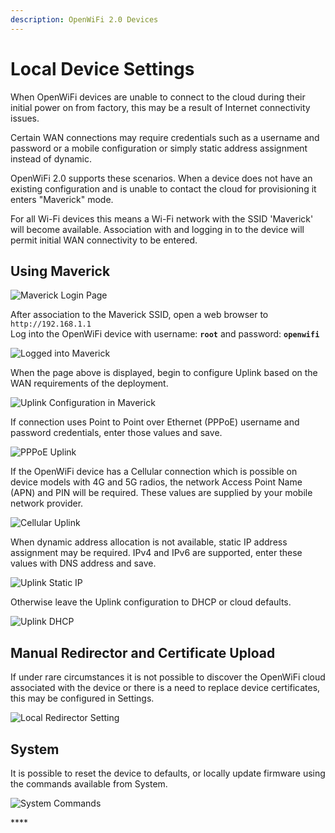 ```yaml
---
description: OpenWiFi 2.0 Devices
---
```


# Local Device Settings

When OpenWiFi devices are unable to connect to the cloud during their initial power on from factory, this may be a result of Internet connectivity issues.

Certain WAN connections may require credentials such as a username and password or a mobile configuration or simply static address assignment instead of dynamic.

OpenWiFi 2.0 supports these scenarios. When a device does not have an existing configuration and is unable to contact the cloud for provisioning it enters "Maverick" mode.

For all Wi-Fi devices this means a Wi-Fi network with the SSID 'Maverick' will become available. Association with and logging in to the device will permit initial WAN connectivity to be entered.

## Using Maverick

![Maverick Login Page](<../../.gitbook/assets/Screen Shot 2021-07-29 at 5.04.23 PM (1).png>)

After association to the Maverick SSID, open a web browser to `http://192.168.1.1`\
Log into the OpenWiFi device with username: **`root`** and password: **`openwifi`**

![Logged into Maverick](<../../.gitbook/assets/Screen Shot 2021-07-29 at 5.06.35 PM (1).png>)

When the page above is displayed, begin to configure Uplink based on the WAN requirements of the deployment.

![Uplink Configuration in Maverick](<../../.gitbook/assets/Screen Shot 2021-07-29 at 5.07.50 PM.png>)

If connection uses Point to Point over Ethernet (PPPoE) username and password credentials, enter those values and save.

![PPPoE Uplink](<../../.gitbook/assets/Screen Shot 2021-07-29 at 5.09.14 PM (1).png>)

If the OpenWiFi device has a Cellular connection which is possible on device models with 4G and 5G radios, the network Access Point Name (APN) and PIN will be required. These values are supplied by your mobile network provider.

![Cellular Uplink](<../../.gitbook/assets/Screen Shot 2021-07-29 at 5.11.05 PM.png>)

When dynamic address allocation is not available, static IP address assignment may be required. IPv4 and IPv6 are supported, enter these values with DNS address and save.

![Uplink Static IP](<../../.gitbook/assets/Screen Shot 2021-07-29 at 5.12.39 PM (1).png>)

Otherwise leave the Uplink configuration to DHCP or cloud defaults.

![Uplink DHCP](<../../.gitbook/assets/Screen Shot 2021-07-29 at 5.13.40 PM.png>)

## Manual Redirector and Certificate Upload

If under rare circumstances it is not possible to discover the OpenWiFi cloud associated with the device or there is a need to replace device certificates, this may be configured in Settings.

![Local Redirector Setting](<../../.gitbook/assets/Screen Shot 2021-07-29 at 5.16.01 PM.png>)

## System

It is possible to reset the device to defaults, or locally update firmware using the commands available from System.

![System Commands](<../../.gitbook/assets/Screen Shot 2021-07-29 at 5.17.13 PM (1).png>)

\*\*\*\*
